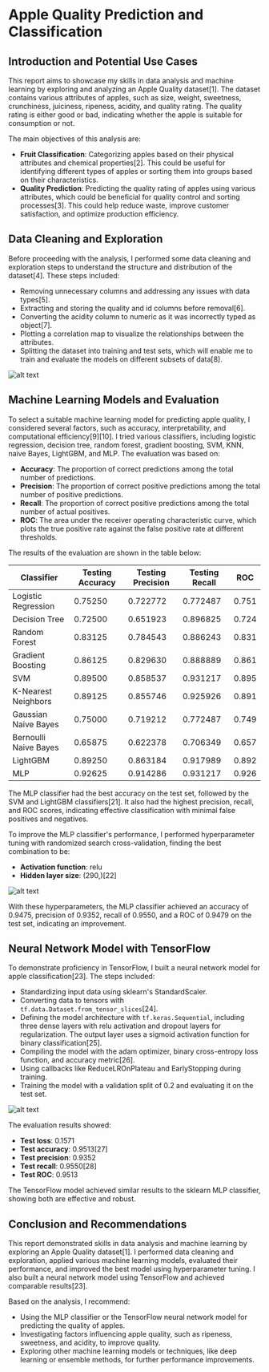 # Apple Quality Prediction and Classification

## Introduction and Potential Use Cases

This report aims to showcase my skills in data analysis and machine learning by exploring and analyzing an Apple Quality dataset[1]. The dataset contains various attributes of apples, such as size, weight, sweetness, crunchiness, juiciness, ripeness, acidity, and quality rating. The quality rating is either good or bad, indicating whether the apple is suitable for consumption or not.

The main objectives of this analysis are:

- **Fruit Classification**: Categorizing apples based on their physical attributes and chemical properties[2]. This could be useful for identifying different types of apples or sorting them into groups based on their characteristics.
- **Quality Prediction**: Predicting the quality rating of apples using various attributes, which could be beneficial for quality control and sorting processes[3]. This could help reduce waste, improve customer satisfaction, and optimize production efficiency.

## Data Cleaning and Exploration

Before proceeding with the analysis, I performed some data cleaning and exploration steps to understand the structure and distribution of the dataset[4]. These steps included:

- Removing unnecessary columns and addressing any issues with data types[5].
- Extracting and storing the quality and id columns before removal[6].
- Converting the acidity column to numeric as it was incorrectly typed as object[7].
- Plotting a correlation map to visualize the relationships between the attributes.
- Splitting the dataset into training and test sets, which will enable me to train and evaluate the models on different subsets of data[8].

![alt text](DataCorrMatrix.png)

## Machine Learning Models and Evaluation

To select a suitable machine learning model for predicting apple quality, I considered several factors, such as accuracy, interpretability, and computational efficiency[9][10]. I tried various classifiers, including logistic regression, decision tree, random forest, gradient boosting, SVM, KNN, naive Bayes, LightGBM, and MLP. The evaluation was based on:

- **Accuracy**: The proportion of correct predictions among the total number of predictions.
- **Precision**: The proportion of correct positive predictions among the total number of positive predictions.
- **Recall**: The proportion of correct positive predictions among the total number of actual positives.
- **ROC**: The area under the receiver operating characteristic curve, which plots the true positive rate against the false positive rate at different thresholds.

The results of the evaluation are shown in the table below:

| Classifier            | Testing Accuracy | Testing Precision | Testing Recall | ROC   |
|-----------------------|------------------|-------------------|----------------|-------|
| Logistic Regression   | 0.75250          | 0.722772          | 0.772487       | 0.751 |
| Decision Tree         | 0.72500          | 0.651923          | 0.896825       | 0.724 |
| Random Forest         | 0.83125          | 0.784543          | 0.886243       | 0.831 |
| Gradient Boosting     | 0.86125          | 0.829630          | 0.888889       | 0.861 |
| SVM                   | 0.89500          | 0.858537          | 0.931217       | 0.895 |
| K-Nearest Neighbors   | 0.89125          | 0.855746          | 0.925926       | 0.891 |
| Gaussian Naive Bayes  | 0.75000          | 0.719212          | 0.772487       | 0.749 |
| Bernoulli Naive Bayes | 0.65875          | 0.622378          | 0.706349       | 0.657 |
| LightGBM              | 0.89250          | 0.863184          | 0.917989       | 0.892 |
| MLP                   | 0.92625          | 0.914286          | 0.931217       | 0.926 |

The MLP classifier had the best accuracy on the test set, followed by the SVM and LightGBM classifiers[21]. It also had the highest precision, recall, and ROC scores, indicating effective classification with minimal false positives and negatives.

To improve the MLP classifier's performance, I performed hyperparameter tuning with randomized search cross-validation, finding the best combination to be:

- **Activation function**: relu
- **Hidden layer size**: (290,)[22]

![alt text](ConfMatrixMPL.png)

With these hyperparameters, the MLP classifier achieved an accuracy of 0.9475, precision of 0.9352, recall of 0.9550, and a ROC of 0.9479 on the test set, indicating an improvement.

## Neural Network Model with TensorFlow

To demonstrate proficiency in TensorFlow, I built a neural network model for apple classification[23]. The steps included:

- Standardizing input data using sklearn's StandardScaler.
- Converting data to tensors with `tf.data.Dataset.from_tensor_slices`[24].
- Defining the model architecture with `tf.keras.Sequential`, including three dense layers with relu activation and dropout layers for regularization. The output layer uses a sigmoid activation function for binary classification[25].
- Compiling the model with the adam optimizer, binary cross-entropy loss function, and accuracy metric[26].
- Using callbacks like ReduceLROnPlateau and EarlyStopping during training.
- Training the model with a validation split of 0.2 and evaluating it on the test set.

![alt text](NNepochs.png)

The evaluation results showed:

- **Test loss**: 0.1571
- **Test accuracy**: 0.9513[27]
- **Test precision**: 0.9352
- **Test recall**: 0.9550[28]
- **Test ROC**: 0.9513

The TensorFlow model achieved similar results to the sklearn MLP classifier, showing both are effective and robust.

## Conclusion and Recommendations

This report demonstrated skills in data analysis and machine learning by exploring an Apple Quality dataset[1]. I performed data cleaning and exploration, applied various machine learning models, evaluated their performance, and improved the best model using hyperparameter tuning. I also built a neural network model using TensorFlow and achieved comparable results[23].

Based on the analysis, I recommend:

- Using the MLP classifier or the TensorFlow neural network model for predicting the quality of apples.
- Investigating factors influencing apple quality, such as ripeness, sweetness, and acidity, to improve quality.
- Exploring other machine learning models or techniques, like deep learning or ensemble methods, for further performance improvements.
```
